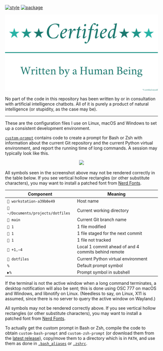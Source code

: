 [![style](https://github.com/tfpf/dotfiles/actions/workflows/style.yml/badge.svg)](https://github.com/tfpf/dotfiles/actions/workflows/style.yml)
[![package](https://github.com/tfpf/dotfiles/actions/workflows/package.yml/badge.svg)](https://github.com/tfpf/dotfiles/actions/workflows/package.yml)

<p align="center">
  <img src="res/certified_human.svg" />
</p>

No part of the code in this repository has been written by or in consultation with artificial intelligence chatbots.
All of it is purely a product of natural intelligence (or stupidity, as the case may be).

---

These are the configuration files I use on Linux, macOS and Windows to set up a consistent development environment.

[`custom-prompt`](custom-prompt) contains code to create a prompt for Bash or Zsh with information about the current
Git repository and the current Python virtual environment, and report the running time of long commands. A session may
typically look like this.

<p align="center">
  <img src="https://github.com/user-attachments/assets/1aaa3066-48be-4643-8d92-6295c723e44c" />
</p>

All symbols seen in the screenshot above may not be rendered correctly in the table below. If you see vertical hollow
rectangles (or other substitute characters), you may want to install a patched font from
[Nerd Fonts](https://www.nerdfonts.com).

|Component|Meaning|
|---|---|
|` workstation-a39b0e49`|Host name|
|` ~/Documents/projects/dotfiles`|Current working directory|
|` main`|Current Git branch name|
|` 1`|1 file modified|
|` 1`|1 file staged for the next commit|
|` 1`|1 file not tracked|
|` +1,−4`|Local 1 commit ahead of and 4 commits behind remote|
|` dotfiles`|Current Python virtual environment|
|`%`|Default prompt symbol|
|`▶%`|Prompt symbol in subshell|

If the terminal is not the active window when a long command terminates, a desktop notification will also be sent; this
is done using OSC 777 on macOS and Windows, and libnotify on Linux. (Needless to say, on Linux, X11 is assumed, since
there is no server to query the active window on Wayland.)

All symbols may not be rendered correctly above. If you see vertical hollow rectangles (or other substitute
characters), you may want to install a patched font from [Nerd Fonts](https://www.nerdfonts.com).

To actually get the custom prompt in Bash or Zsh, compile the code to obtain `custom-bash-prompt` and
`custom-zsh-prompt` (or download them from the [latest release](https://github.com/tfpf/dotfiles/releases/latest)),
copy/move them to a directory which is in `PATH`, and use them as done in [`.bash_aliases`](.bash_aliases) or
[`.zshrc`](.zshrc).
